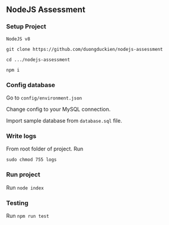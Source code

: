 ## NodeJS Assessment
### Setup Project

`NodeJS v8`

`git clone https://github.com/duongduckien/nodejs-assessment`

`cd .../nodejs-assessment`

`npm i`

### Config database

Go to `config/environment.json`

Change config to your MySQL connection.

Import sample database from `database.sql` file.

### Write logs

From root folder of project. Run 

`sudo chmod 755 logs`

### Run project

Run `node index`

### Testing

Run `npm run test`